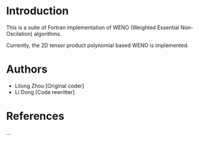 # Introduction

This is a suite of Fortran implementation of WENO (Weighted Essential Non-Oscilation) algorithms.

Currently, the 2D tensor product polynomial based WENO is implemented.

# Authors

- Lilong Zhou [Original coder]
- Li Dong [Code rewritter]

# References

...
